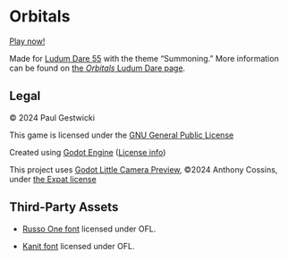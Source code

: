 # Orbitals

[Play now!](https://doctor-g.github.io/LD55/)

Made for [Ludum Dare 55](https://ldjam.com/events/ludum-dare/55/) with the theme &ldquo;Summoning.&rdquo; More information can be found on [the _Orbitals_ Ludum Dare page](https://ldjam.com/events/ludum-dare/55/orbitals).

## Legal

&copy; 2024 Paul Gestwicki

This game is licensed under the [GNU General Public License](LICENSE)

Created using [Godot Engine](https://godotengine.org/) ([License info](https://godotengine.org/license/))

This project uses [Godot Little Camera Preview](https://github.com/anthonyec/godot_little_camera_preview),
&copy;2024 Anthony Cossins, under [the Expat license](https://github.com/anthonyec/godot_little_camera_preview/blob/main/LICENSE)

## Third-Party Assets

- [Russo One font](https://fonts.google.com/specimen/Russo+One) licensed under OFL.

- [Kanit font](https://fonts.google.com/specimen/Kanit) licensed under OFL.